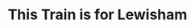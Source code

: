 ---
title: "This Train is for Lewisham"
video:
    src: https://vimeo.com/850516266
    id: 850516266
    type: vimeo
image:
    src: /assets/videography/this_train_is_for_lewisham.avif
    alt: 

---